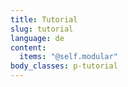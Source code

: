 ```yaml
---
title: Tutorial
slug: tutorial
language: de
content:
  items: "@self.modular"
body_classes: p-tutorial
---
```

